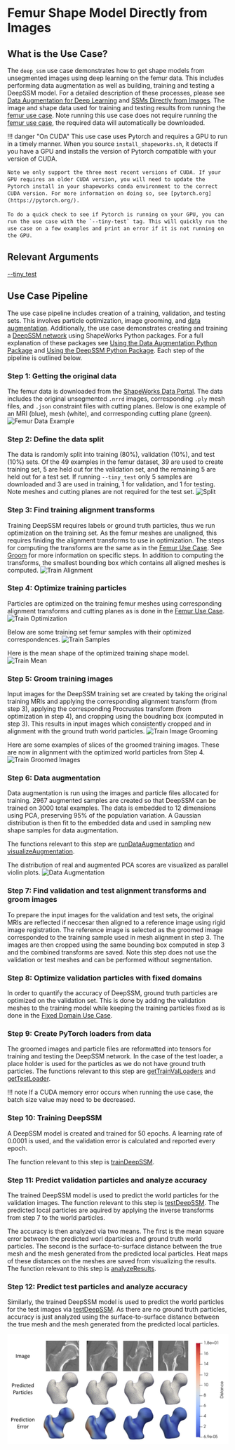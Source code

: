 # Femur Shape Model Directly from Images

## What is the Use Case? 
The `deep_ssm` use case demonstrates how to get shape models from unsegmented images using deep learning on the femur data. This includes performing data augmentation as well as building, training and testing a DeepSSM model. For a detailed description of these processes, please see [Data Augmentation for Deep Learning](../../deep-learning/data-augmentation.md) and [SSMs Directly from Images](../../deep-learning/deep-ssm.md). The image and shape data used for training and testing results from running the [femur use case](../constraint-based/femur-cutting-planes.md). Note running this use case does not require running the [femur use case](../constraint-based/femur-cutting-planes.md), the required data will automatically be downloaded.

!!! danger "On CUDA"
    This use case uses Pytorch and requires a GPU to run in a timely manner. When you source `install_shapeworks.sh`, it detects if you have a GPU and installs the version of Pytorch compatible with your version of CUDA. 
    
    Note we only support the three most recent versions of CUDA. If your GPU requires an older CUDA version, you will need to update the Pytorch install in your shapeworks conda environment to the correct CUDA version. For more information on doing so, see [pytorch.org](https://pytorch.org/). 
    
    To do a quick check to see if Pytorch is running on your GPU, you can run the use case with the `--tiny-test` tag. This will quickly run the use case on a few examples and print an error if it is not running on the GPU.

## Relevant Arguments
[--tiny_test](../use-cases.md#-tiny_test)

## Use Case Pipeline

The use case pipeline includes creation of a training, validation, and testing sets. This involves particle optimization, image grooming, and [data augmentation](../../deep-learning/data-augmentation.md). Additionally, the use case demonstrates creating and training a [DeepSSM network](../../deep-learning/deep-ssm.md) using ShapeWorks Python packages. For a full explanation of these packages see [Using the Data Augmentation Python Package](../../deep-learning/data-augmentation.md#Using-the-Data-Augmentation-Package) and [Using the DeepSSM Python Package](../../deep-learning/deep-ssm.md#Using-the-DeepSSM-Python-Package). Each step of the pipeline is outlined below.

### Step 1: Getting the original data

The femur data is downloaded from the [ShapeWorks Data Portal](https://girder.shapeworks-cloud.org). The data includes the original unsegmented `.nrrd` images, corresponding `.ply` mesh files, and `.json` constraint files with cutting planes. Below is one example of an MRI (blue), mesh (white), and corrresponding cutting plane (green).
![Femur Data Example](https://sci.utah.edu/~shapeworks/doc-resources/pngs/deepssm_data.png)

### Step 2: Define the data split
The data is randomly split into training (80%), validation (10%), and test (10%) sets. Of the 49 examples in the femur dataset, 39 are used to create training set, 5 are held out for the validation set, and the remaining 5 are held out for a test set. If running `--tiny_test` only 5 samples are downloaded and 3 are used in training, 1 for validation, and 1 for testing. Note meshes and cutting planes are not required for the test set.
![Split](https://sci.utah.edu/~shapeworks/doc-resources/pngs/deepssm_split.png)

### Step 3: Find training alignment transforms
Training DeepSSM requires labels or ground truth particles, thus we run optimization on the training set. As the femur meshes are unaligned, this requires finiding the alignment transforms to use in optimization. The steps for computing the transforms are the same as in the [Femur Use Case](../constraint-based/femur-cutting-planes.md). See [Groom](../../workflow/groom.md) for more information on specific steps. In addition to computing the transforms, the smallest bounding box which contains all aligned meshes is computed. 
![Train Alignment](https://sci.utah.edu/~shapeworks/doc-resources/pngs/deepssm_train_groom.png)

### Step 4: Optimize training particles
Particles are optimized on the training femur meshes using corresponding alignment transforms and cutting planes as is done in the [Femur Use Case](../constraint-based/femur-cutting-planes.md).
![Train Optimization](https://sci.utah.edu/~shapeworks/doc-resources/pngs/deepssm_train_opt.png)

Below are some training set femur samples with their optimized correspondences.
![Train Samples](https://sci.utah.edu/~shapeworks/doc-resources/pngs/deepssm_train_samples.png)

Here is the mean shape of the optimized training shape model.
![Train Mean](https://sci.utah.edu/~shapeworks/doc-resources/pngs/deepssm_train_mean.png)

### Step 5: Groom training images
Input images for the DeepSSM training set are created by taking the original training MRIs and applying the corresponding alignment transform (from step 3), applying the corresponding Procrustes transform (from optimization in step 4), and cropping using the boudning box (computed in step 3). This results in input images which consistently cropped and in alignment with the ground truth world particles.
![Train Image Grooming](https://sci.utah.edu/~shapeworks/doc-resources/pngs/deepssm_train_image_groom.png)

Here are some examples of slices of the groomed training images. These are now in alignment with the optimized world particles from Step 4.
![Train Groomed Images](https://sci.utah.edu/~shapeworks/doc-resources/pngs/deepssm_train_images.png)

### Step 6: Data augmentation
Data augmentation is run using the images and particle files allocated for training. 2967 augmented samples are created so that DeepSSM can be trained on 3000 total examples. The data is embedded to 12 dimensions using PCA, preserving 95% of the population variation. A Gaussian distribution is then fit to the embedded data and used in sampling new shape samples for data augmentation. 

The functions relevant to this step are [runDataAugmentation](../../deep-learning/data-augmentation.md#Running-Data-Augmentation) and [visualizeAugmentation](../../deep-learning/data-augmentation.md#Visualizing-Data-Augmentation).

The distribution of real and augmented PCA scores are visualized as parallel violin plots.
![Data Augmentation](https://sci.utah.edu/~shapeworks/doc-resources/pngs/deepssm_violin.png)

### Step 7: Find validation and test alignment transforms and groom images
To prepare the input images for the validation and test sets, the original MRIs are reflected if neccesar then aligned to a reference image using rigid image registration. The reference image is selected as the groomed image corresponded to the training sample used in mesh alignment in step 3. The images are then cropped using the same bounding box computed in step 3 and the combined transforms are saved. Note this step does not use the validation or test meshes and can be performed without segmentation.

### Step 8: Optimize validation particles with fixed domains
In order to quantify the accuracy of DeepSSM, ground truth particles are optimized on the validation set. This is done by adding the validation meshes to the training model while keeping the training particles fixed as is done in the [Fixed Domain Use Case](../multistep/fixed-domain-ellipsoid.md).

### Step 9: Create PyTorch loaders from data
The groomed images and particle files are reformatted into tensors for training and testing the DeepSSM network. In the case of the test loader, a place holder is used for the particles as we do not have ground truth particles.
The functions relevant to this step are [getTrainValLoaders](../../deep-learning/deep-ssm.md#Get-train-and-validation-torch-loaders) and [getTestLoader](../../deep-learning/deep-ssm.md#Get-test-torch-loader).

!!! note 
    If a CUDA memory error occurs when running the use case, the batch size value may need to be decreased. 

### Step 10: Training DeepSSM 
A DeepSSM model is created and trained for 50 epochs. A learning rate of 0.0001 is used, and the validation error is calculated and reported every epoch.

The function relevant to this step is [trainDeepSSM](../../deep-learning/deep-ssm.md#Train-DeepSSM).

### Step 11: Predict validation particles and analyze accuracy
The trained DeepSSM model is used to predict the world particles for the validation images. The function relevant to this step is [testDeepSSM](../../deep-learning/deep-ssm.md#Test-DeepSSM). The predicted local particles are aquired by applying the inverse transforms from step 7 to the world particles. 

The accuracy is then analyzed via two means. The first is the mean square error between the predicted worl dparticles and ground truth world particles. The second is the surface-to-surface distance between the true mesh and the mesh generated from the predicted local particles. Heat maps of these distances on the meshes are saved from visualizing the results. The function relevant to this step is [analyzeResults](../../deep-learning/deep-ssm.md#Analyze-Results).

### Step 12: Predict test particles and analyze accuracy
Similarly, the trained DeepSSM model is used to predict the world particles for the test images via [testDeepSSM](../../deep-learning/deep-ssm.md#Test-DeepSSM). As there are no ground truth particles, accuracy is just analyzed using the surface-to-surface distance between the true mesh and the mesh generated from the predicted local particles. 

![DeepSSM Results](../../img/deep-learning/DeepSSMResults.png)

